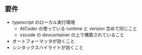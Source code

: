 ## 要件

- typescript のローカル実行環境
  - AtCoder の使っている runtime と version 含めて同じこと
  - vscode の devcontainer の上で構築されていること
- オートフォーマッタが効くこと
- シンタックスハイライトが効くこと
